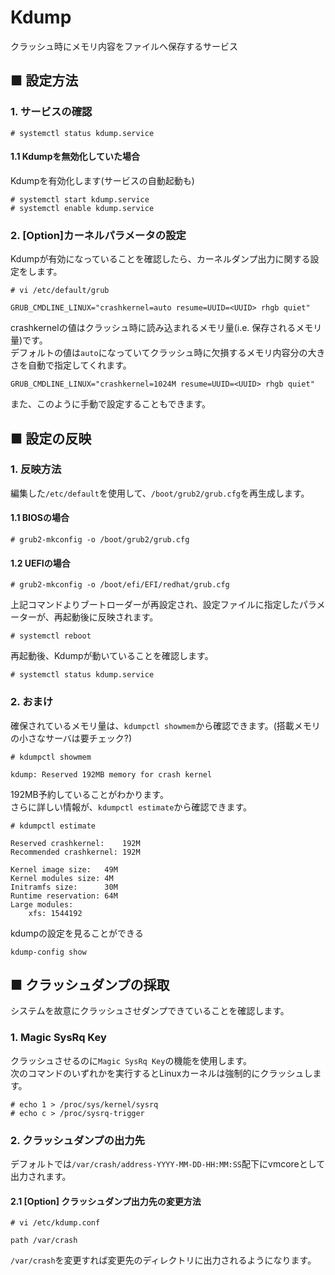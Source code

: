 # Kdump
クラッシュ時にメモリ内容をファイルへ保存するサービス
## ■ 設定方法
### 1. サービスの確認
```
# systemctl status kdump.service
```
#### 1.1 Kdumpを無効化していた場合
Kdumpを有効化します(サービスの自動起動も)
```
# systemctl start kdump.service
# systemctl enable kdump.service
```
### 2. [Option]カーネルパラメータの設定
Kdumpが有効になっていることを確認したら、カーネルダンプ出力に関する設定をします。  
```
# vi /etc/default/grub
```
```
GRUB_CMDLINE_LINUX="crashkernel=auto resume=UUID=<UUID> rhgb quiet"
```
crashkernelの値はクラッシュ時に読み込まれるメモリ量(i.e. 保存されるメモリ量)です。  
デフォルトの値は`auto`になっていてクラッシュ時に欠損するメモリ内容分の大きさを自動で指定してくれます。  
```
GRUB_CMDLINE_LINUX="crashkernel=1024M resume=UUID=<UUID> rhgb quiet"
```
また、このように手動で設定することもできます。  
## ■ 設定の反映
### 1. 反映方法
編集した`/etc/default`を使用して、`/boot/grub2/grub.cfg`を再生成します。
#### 1.1 BIOSの場合
```
# grub2-mkconfig -o /boot/grub2/grub.cfg
```
#### 1.2 UEFIの場合
```
# grub2-mkconfig -o /boot/efi/EFI/redhat/grub.cfg
```
上記コマンドよりブートローダーが再設定され、設定ファイルに指定したパラメーターが、再起動後に反映されます。
```
# systemctl reboot
```
再起動後、Kdumpが動いていることを確認します。
```
# systemctl status kdump.service
```
### 2. おまけ
確保されているメモリ量は、`kdumpctl showmem`から確認できます。(搭載メモリの小さなサーバは要チェック?)
```
# kdumpctl showmem
```
```
kdump: Reserved 192MB memory for crash kernel
```
192MB予約していることがわかります。  
さらに詳しい情報が、`kdumpctl estimate`から確認できます。
```
# kdumpctl estimate
```
```
Reserved crashkernel:    192M
Recommended crashkernel: 192M

Kernel image size:   49M
Kernel modules size: 4M
Initramfs size:      30M
Runtime reservation: 64M
Large modules:
    xfs: 1544192
```
kdumpの設定を見ることができる
```
kdump-config show
```
## ■ クラッシュダンプの採取
システムを故意にクラッシュさせダンプできていることを確認します。
### 1. Magic SysRq Key
クラッシュさせるのに`Magic SysRq Key`の機能を使用します。  
次のコマンドのいずれかを実行するとLinuxカーネルは強制的にクラッシュします。
```
# echo 1 > /proc/sys/kernel/sysrq
# echo c > /proc/sysrq-trigger
```
### 2. クラッシュダンプの出力先
デフォルトでは`/var/crash/address-YYYY-MM-DD-HH:MM:SS`配下にvmcoreとして出力されます。  

#### 2.1 [Option] クラッシュダンプ出力先の変更方法
```
# vi /etc/kdump.conf
```
```
path /var/crash
```
`/var/crash`を変更すれば変更先のディレクトリに出力されるようになります。

